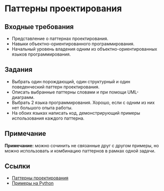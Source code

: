 # Паттерны проектирования

## Входные требования

* Представление о паттернах проектирования.
* Навыки объектно-ориентированного программирования.
* Начальный уровень владения одним из объектно-ориентированных языков программирования.

## Задания

* Выбрать один порождающий, один структурный и один поведенческий паттерн проектирования.
* Описать выбранные паттерны словами и при помощи UML-диаграмм.
* Выбрать 2 языка программирования. Хорошо, если с одним из них нет большого опыта работы.
* На обоих языках написать код, демонстрирующий примеры использования каждого паттерна.

## Примечание

**Примечание:** можно сочинить не связанные друг с другом примеры, но можно использовать и комбинацию паттернов в рамках одной задачи.

## Ссылки

* [Паттерны проектирования](https://refactoring.guru/images/content-public/announcement-en-1.svg?id=2b6bba0470947f2a60cdac20b809cf3d)
* [Примеры на Python](https://github.com/aleneus/pvo/tree/master/design-patterns)
